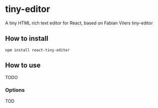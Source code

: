 # tiny-editor

A tiny HTML rich text editor for React, based on Fabian Vilers tiny-editor

## How to install

```
npm install react-tiny-editor
```

## How to use

TODO

### Options

TOD